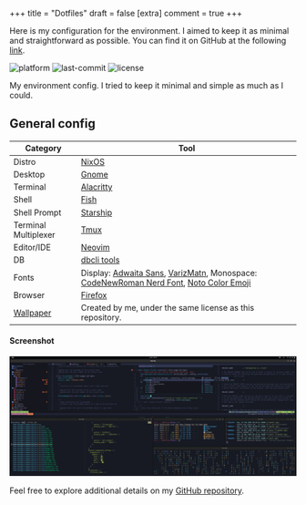 +++
title = "Dotfiles"
draft = false
[extra]
comment = true
+++

Here is my configuration for the environment. I aimed to keep it as minimal and straightforward as possible.
You can find it on GitHub at the following [link](https://github.com/mortymacs/dotfiles).

<p>
    <img src="https://img.shields.io/badge/platform-NixOS-blue?style=flat-square" alt="platform">
    <img src="https://img.shields.io/github/last-commit/mortymacs/dotfiles?style=flat-square" alt="last-commit">
    <img src="https://img.shields.io/badge/license-Creative%20Commons%20Attribution--ShareAlike%204.0-green?style=flat-square" alt="license">
</p>

My environment config. I tried to keep it minimal and simple as much as I could.

## General config
| Category | Tool |
|----------|------|
| Distro | [NixOS](https://nixos.org/) |
| Desktop | [Gnome](https://www.gnome.org) |
| Terminal | [Alacritty](https://alacritty.org) |
| Shell | [Fish](https://fishshell.com) |
| Shell Prompt | [Starship](https://github.com/starship/starship) |
| Terminal Multiplexer | [Tmux](https://github.com/tmux/tmux) |
| Editor/IDE | [Neovim](https://github.com/neovim/neovim) |
| DB | [dbcli tools](https://github.com/dbcli) |
| Fonts | Display: [Adwaita Sans](https://gitlab.gnome.org/GNOME/adwaita-fonts), [VarizMatn](https://github.com/rastikerdar/vazirmatn), Monospace: [CodeNewRoman Nerd Font](https://www.nerdfonts.com), [Noto Color Emoji](https://github.com/C1710/blobmoji) |
| Browser | [Firefox](https://www.mozilla.org) |
| [Wallpaper](./home-manager/common/desktop/wallpaper.jpg) | Created by me, under the same license as this repository. |

#### Screenshot

<p align="center">
    <img src="./screenshot.png" class="img-fluid" alt="Screenshot">
</p>

Feel free to explore additional details on my [GitHub repository](https://github.com/mortymacs/dotfiles).
